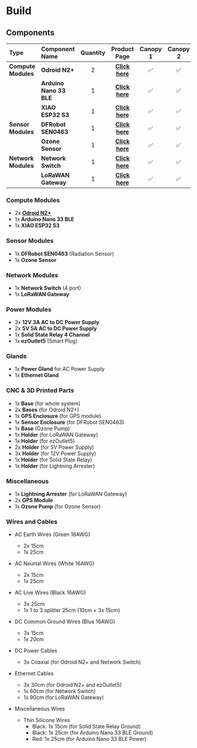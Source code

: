 
# Build 

## Components
| Type | Component Name | Quantity | Product Page | Canopy 1 | Canopy 2 | Canopy 3 |
| :-------- | :-------- | :--------: | :--------: | :--------: | :--------: | :--------: |
| **Compute Modules** | **Odroid N2+** | 2 | [**Click here**](https://www.hardkernel.com/shop/odroid-n2-with-4gbyte-ram-2/) | ✅ | ✅ | ✅ |
|  | **Arduino Nano 33 BLE** | 1 | [**Click here**](https://store.arduino.cc/products/nano-33-ble-sense-rev2) | ✅ | ✅ | ✅ |
|  | **XIAO ESP32 S3** | 1 | [**Click here**](https://www.seeedstudio.com/XIAO-ESP32S3-p-5627.html) | ✅ | ✅ | ✅ |
| **Sensor Modules** | **DFRobot SEN0463** | 1 | [**Click here**](https://www.dfrobot.com/product-2547.html) | ✅ | ✅ | ✅ |
|  | **Ozone Sensor** | 1 | [**Click here**](https://2btech.io/items/industrial-ozone-monitors/model-108-l-ozone-monitor/) | ✅ | ✅ | ✅ |
| **Network Modules** | **Network Switch** | 1 | [**Click here**](https://wiwav.com/products/wdh-5et-dc) | ✅ | ✅ | ✅ |
|  | **LoRaWAN Gateway** | 1 | [**Click here**](https://www.dragino.com/products/lora-lorawan-gateway/item/228-lps8v2.html) | ✅ | ✅ | ✅ |

### Compute Modules
* 2x [**Odroid N2+**](https://www.hardkernel.com/shop/odroid-n2-with-4gbyte-ram-2/)
* 1x **Arduino Nano 33 BLE**
* 1x **XIAO ESP32 S3** 

### Sensor Modules
* 1x **DFRobot SEN0463** (Radiation Sensor)
* 1x **Ozone Sensor**

### Network Modules
* 1x **Network Switch** (4 port)
* 1x **LoRaWAN Gateway**

### Power Modules
* 3x **12V 3A AC to DC Power Supply**
* 2x **5V 5A AC to DC Power Supply** 
* 1x **Solid State Relay 4 Channel**
* 1x **ezOutlet5** (Smart Plug)

### Glands
* 1x **Power Gland** for AC Power Supply
* 1x **Ethernet Gland** 

### CNC & 3D Printed Parts
* 1x **Base** (for whole system)
* 2x **Bases** (for Odroid N2+)
* 1x **GPS Enclosure** (for GPS module)
* 1x **Sensor Enclosure** (for DFRobot SEN0463)
* 1x **Base** (Ozone Pump)
* 1x **Holder** (for LoRaWAN Gateway)
* 1x **Holder** (for ezOutlet5)
* 2x **Holder** (for 5V Power Supply)
* 3x **Holder** (for 12V Power Supply)
* 1x **Holder** (for Solid State Relay)
* 1x **Holder** (for Lightning Arrester)

### Miscellaneous
* 1x **Lightning Arrester** (for LoRaWAN Gateway)
* 2x **GPS Module**
* 1x **Ozone Pump** (for Ozone Sensor)

### Wires and Cables
* AC Earth Wires (Green 16AWG)
  * 2x 15cm 
  * 1x 25cm
  
* AC Neurtal Wires (White 16AWG)
  * 2x 15cm 
  * 1x 25cm

* AC Live Wires (Black 16AWG)
  * 3x 25cm
  * 1x 1 to 3 splitter 25cm (10cm + 3x 15cm)

* DC Common Ground Wires (Blue 16AWG)
  * 3x 15cm 
  * 1x 20cm

* DC Power Cables
  * 3x Coaxial (for Odroid N2+ and Network Switch)

* Ethernet Cables
  * 3x 30cm (for Odroid N2+ and ezOutlet5)
  * 1x 60cm (for Network Switch)
  * 1x 90cm (for LoRaWAN Gateway)

* Miscellaneous Wires
    * Thin Silicone Wires
        * Black: 1x 15cm  (for Solid State Relay Ground)
        * Black: 1x 25cm (for Arduino Nano 33 BLE Ground)
        * Red: 1x 25cm  (for Arduino Nano 33 BLE Power)
  
  
